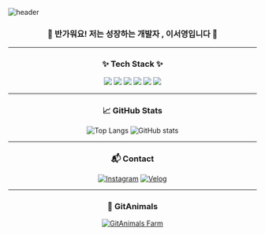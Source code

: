 ![header](https://capsule-render.vercel.app/api?type=venom&color=gradient&height=300&section=header&text=Welcome%20to%20my%20Github💗%20%&fontColor='#000000'&background-coler='#ffffff')

<div align="center">

### 👋 반가워요! 저는 성장하는 개발자 , 이서영입니다 🌱


---

### ✨ Tech Stack ✨

<img src="https://img.shields.io/badge/java-%23ED8B00.svg?style=for-the-badge&logo=openjdk&logoColor=white"/>
<img src="https://img.shields.io/badge/c-%2300599C.svg?style=for-the-badge&logo=c&logoColor=white"/>
<img src="https://img.shields.io/badge/html5-%23E34F26.svg?style=for-the-badge&logo=html5&logoColor=white"/>
<img src="https://img.shields.io/badge/css3-1572B6?style=for-the-badge&logo=css3&logoColor=white"/>
<img src="https://img.shields.io/badge/javascript-F7DF1E?style=for-the-badge&logo=javascript&logoColor=black"/>
<img src="https://img.shields.io/badge/python-3776AB?style=for-the-badge&logo=python&logoColor=white"/>

---

### 📈 GitHub Stats

![Top Langs](https://github-readme-stats.vercel.app/api/top-langs/?username=lsy090601&layout=compact)
![GitHub stats](https://github-readme-stats.vercel.app/api?username=lsy090601&show_icons=true&theme=default)

---

### 📬 Contact

[![Instagram](https://img.shields.io/badge/Instagram-E4405F?style=for-the-badge&logo=instagram&logoColor=white)](https://www.instagram.com/_seoy9/) [![Velog](https://img.shields.io/badge/Velog-20C997?style=for-the-badge&logo=velog&logoColor=white)](https://velog.io/@int_1sy/posts)  

---

### 🐥 GitAnimals

[![GitAnimals Farm](https://render.gitanimals.org/farms/lsy090601)](https://www.gitanimals.org/en_US?utm_medium=image&utm_source=cuzurmyhabit&utm_content=farm)

</div>
